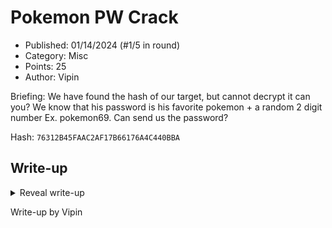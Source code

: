 # Pokemon PW Crack

- Published: 01/14/2024 (#1/5 in round)
- Category: Misc
- Points: 25
- Author: Vipin

Briefing: We have found the hash of our target, but cannot decrypt it can you? We know that his password is his favorite
pokemon + a random 2 digit number Ex. pokemon69. Can send us the password?

Hash: `76312B45FAAC2AF17B66176A4C440BBA`

## Write-up

<details>
<summary>Reveal write-up</summary>

First you need to determine the hash, using a tool like haiti will tell you it's NLTM. Next, you need to use a Tool like
CeWL to create a pokemon wordlist and write a python script to add a number between 10-99 to each Pokemon.

The command to run is hashcat -m 1000 [hashes.txt] [wordlist.txt]

Flag: csd{hitmonchan34}

</details>

Write-up by Vipin
